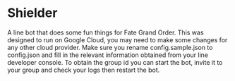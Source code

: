 # Shielder
A line bot that does some fun things for Fate Grand Order. This was designed to run on Google Cloud, you may need to make some changes for any other cloud provider. Make sure you rename config.sample.json to config.json and fill in the relevant information obtained from your line developer console. To obtain the group id you can start the bot, invite it to your group and check your logs then restart the bot.
